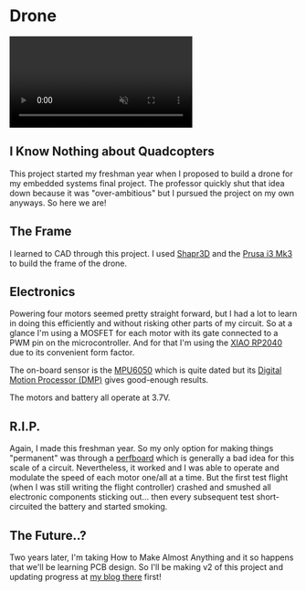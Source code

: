 # Drone
<video width="320" autoplay loop muted playsinline>
    <source src="assets/preview.mp4" type="video/mp4" />
    Your browser does not support the video tag.
</video>

## I Know Nothing about Quadcopters
This project started my freshman year when I proposed to build a drone for my embedded systems final project. The professor quickly shut that idea down because it was "over-ambitious" but I pursued the project on my own anyways. So here we are!

## The Frame
I learned to CAD through this project. I used [Shapr3D](https://www.shapr3d.com/) and the [Prusa i3 Mk3](https://www.prusa3d.com/category/original-prusa-i3-mk3s/) to build the frame of the drone.

## Electronics
Powering four motors seemed pretty straight forward, but I had a lot to learn in doing this efficiently and without risking other parts of my circuit. So at a glance I'm using a MOSFET for each motor with its gate connected to a PWM pin on the microcontroller. And for that I'm using the [XIAO RP2040](https://www.seeedstudio.com/XIAO-RP2040-v1-0-p-5026.html) due to its convenient form factor.

The on-board sensor is the [MPU6050](https://invensense.tdk.com/products/motion-tracking/6-axis/mpu-6050/) which is quite dated but its [Digital Motion Processor (DMP)](https://mjwhite8119.github.io/Robots/mpu6050) gives good-enough results.

The motors and battery all operate at 3.7V.

## R.I.P.
Again, I made this freshman year. So my only option for making things "permanent" was through a [perfboard](https://en.wikipedia.org/wiki/Perfboard) which is generally a bad idea for this scale of a circuit. Nevertheless, it worked and I was able to operate and modulate the speed of each motor one/all at a time. But the first test flight (when I was still writing the flight controller) crashed and smushed all electronic components sticking out... then every subsequent test short-circuited the battery and started smoking.

## The Future..?
Two years later, I'm taking How to Make Almost Anything and it so happens that we'll be learning PCB design. So I'll be making v2 of this project and updating progress at [my blog there](https://fab.cba.mit.edu/classes/863.23/EECS/people/Yohan/) first!